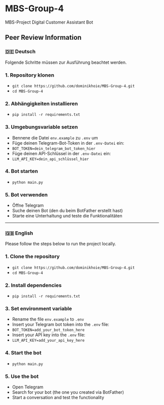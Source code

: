 # MBS-Group-4

MBS-Project Digital Customer Assistant Bot

## Peer Review Information

### 🇩🇪 Deutsch

Folgende Schritte müssen zur Ausführung beachtet werden.

### 1. Repository klonen

- `git clone https://github.com/dominikhoie/MBS-Group-4.git`
- `cd MBS-Group-4`

### 2. Abhängigkeiten installieren

- `pip install -r requirements.txt`

### 3. Umgebungsvariable setzen

- Bennene die Datei `env.example` zu `.env` um
- Füge deinen Telegram-Bot-Token in der `.env-Datei` ein:
- `BOT_TOKEN=dein_telegram_bot_token_hier`
- Füge deinen API-Schlüssel in der `.env-Datei` ein:
- `LLM_API_KEY=dein_api_schlüssel_hier`

### 4. Bot starten

- `python main.py`

### 5. Bot verwenden

- Öffne Telegram
- Suche deinen Bot (den du beim BotFather erstellt hast)
- Starte eine Unterhaltung und teste die Funktionalitäten

---

### 🇬🇧 English

Please follow the steps below to run the project locally.

### 1. Clone the repository

- `git clone https://github.com/dominikhoie/MBS-Group-4.git`
- `cd MBS-Group-4`

### 2. Install dependencies

- `pip install -r requirements.txt`

### 3. Set environment variable

- Rename the file `env.example` to `.env`
- Insert your Telegram bot token into the `.env` file:
- `BOT_TOKEN=add_your_bot_token_here`
- Insert your API key into the `.env` file:
- `LLM_API_KEY=add_your_api_key_here`

### 4. Start the bot

- `python main.py`

### 5. Use the bot

- Open Telegram
- Search for your bot (the one you created via BotFather)
- Start a conversation and test the functionality
